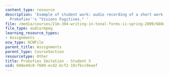 ```yaml
---
content_type: resource
description: 'Example of student work: audio recording of a short work for piano imitating
  Prokofiev''s "Visions Fugitives." '
file: /media/courses/21m-304-writing-in-tonal-forms-ii-spring-2009/688e44c07689ecd2bcf219cfbcc9eaef_fugitives5.mp3
file_type: audio/mpeg
learning_resource_types:
- Assignments
ocw_type: OCWFile
parent_title: Assignments
parent_type: CourseSection
resourcetype: Other
title: Prokofiev Imitation - Student 5
uid: 688e44c0-7689-ecd2-bcf2-19cfbcc9eaef
---
```

